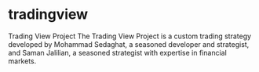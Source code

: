 # tradingview
Trading View Project  The Trading View Project is a custom trading strategy developed by Mohammad Sedaghat, a seasoned developer and strategist, and Saman Jalilian, a seasoned strategist with expertise in financial markets. 
